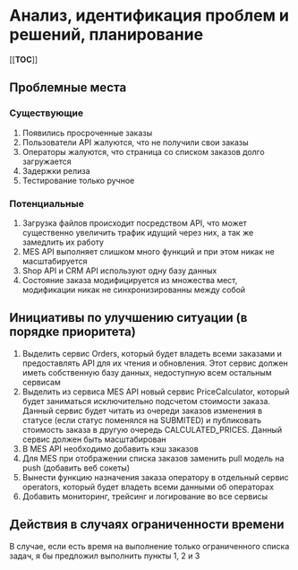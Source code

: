 # Анализ, идентификация проблем и решений, планирование

[[__TOC__]]

## Проблемные места

### Существующие

1. Появились просроченные заказы
2. Пользователи API жалуются, что не получили свои заказы
3. Операторы жалуются, что страница со списком заказов долго загружается
4. Задержки релиза
5. Тестирование только ручное

### Потенциальные

1. Загрузка файлов происходит посредством API, что может существенно увеличить трафик идущий через них, а так же замедлить их работу
2. MES API выполняет слишком много функций и при этом никак не масштабируется
3. Shop API и CRM API используют одну базу данных
4. Состояние заказа модифицируется из множества мест, модификации никак не синхронизированны между собой

## Инициативы по улучшению ситуации (в порядке приоритета)

1. Выделить сервис Orders, который будет владеть всеми заказами и предоставлять API для их чтения и обновления. Этот сервис должен иметь собственную базу данных, недоступную всем остальным сервисам
2. Выделить из сервиса MES API новый сервис PriceCalculator, который будет заниматься исключительно подсчетом стоимости заказа. Данный сервис будет читать из очереди заказов изменения в статусе (если статус поменялся на SUBMITED) и публиковать стоимость заказа в другую очередь CALCULATED_PRICES. Данный сервис должен быть масштабирован
3. В MES API необходимо добавить кэш заказов
4. Для MES при отображении списка заказов заменить pull модель на push (добавить веб сокеты)
5. Вынести функцию назначения заказа оператору в отдельный сервис operators, который будет владеть всеми данными об операторах
6. Добавить мониторинг, трейсинг и логирование во все сервисы

## Действия в случаях ограниченности времени

В случае, если есть время на выполнение только ограниченного списка задач, я бы предложил выполнить пункты 1, 2 и 3

